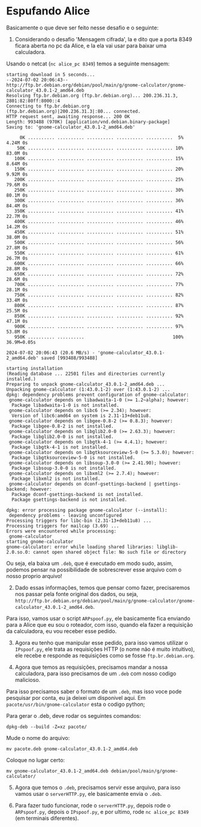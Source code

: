 # Espufando Alice

Basicamente o que deve ser feito nesse desafio e o seguinte:

1) Considerando o desafio 'Mensagem cifrada', la e dito que a porta 8349 ficara aberta no pc da Alice, e la ela vai usar para baixar uma calculadora.

Usando o netcat (`nc alice_pc 8349`) temos a seguinte mensagem:

    starting download in 5 seconds...
    --2024-07-02 20:06:43--  http://ftp.br.debian.org/debian/pool/main/g/gnome-calculator/gnome-calculator_43.0.1-2_amd64.deb
    Resolving ftp.br.debian.org (ftp.br.debian.org)... 200.236.31.3, 2801:82:80ff:8000::4
    Connecting to ftp.br.debian.org (ftp.br.debian.org)|200.236.31.3|:80... connected.
    HTTP request sent, awaiting response... 200 OK
    Length: 993488 (970K) [application/vnd.debian.binary-package]
    Saving to: 'gnome-calculator_43.0.1-2_amd64.deb'

         0K .......... .......... .......... .......... ..........  5% 4.24M 0s
        50K .......... .......... .......... .......... .......... 10% 83.0M 0s
       100K .......... .......... .......... .......... .......... 15% 8.64M 0s
       150K .......... .......... .......... .......... .......... 20% 9.92M 0s
       200K .......... .......... .......... .......... .......... 25% 79.6M 0s
       250K .......... .......... .......... .......... .......... 30% 80.1M 0s
       300K .......... .......... .......... .......... .......... 36% 84.4M 0s
       350K .......... .......... .......... .......... .......... 41% 22.7M 0s
       400K .......... .......... .......... .......... .......... 46% 14.2M 0s
       450K .......... .......... .......... .......... .......... 51% 38.0M 0s
       500K .......... .......... .......... .......... .......... 56% 27.8M 0s
       550K .......... .......... .......... .......... .......... 61% 26.7M 0s
       600K .......... .......... .......... .......... .......... 66% 28.8M 0s
       650K .......... .......... .......... .......... .......... 72% 28.6M 0s
       700K .......... .......... .......... .......... .......... 77% 28.1M 0s
       750K .......... .......... .......... .......... .......... 82% 33.4M 0s
       800K .......... .......... .......... .......... .......... 87% 25.5M 0s
       850K .......... .......... .......... .......... .......... 92% 47.1M 0s
       900K .......... .......... .......... .......... .......... 97% 53.8M 0s
       950K .......... ..........                                 100% 36.9M=0.05s

    2024-07-02 20:06:43 (20.6 MB/s) - 'gnome-calculator_43.0.1-2_amd64.deb' saved [993488/993488]

    starting installation
    (Reading database ... 22501 files and directories currently installed.)
    Preparing to unpack gnome-calculator_43.0.1-2_amd64.deb ...
    Unpacking gnome-calculator (1:43.0.1-2) over (1:43.0.1-2) ...
    dpkg: dependency problems prevent configuration of gnome-calculator:
     gnome-calculator depends on libadwaita-1-0 (>= 1.2~alpha); however:
      Package libadwaita-1-0 is not installed.
     gnome-calculator depends on libc6 (>= 2.34); however:
      Version of libc6:amd64 on system is 2.31-13+deb11u8.
     gnome-calculator depends on libgee-0.8-2 (>= 0.8.3); however:
      Package libgee-0.8-2 is not installed.
     gnome-calculator depends on libglib2.0-0 (>= 2.63.3); however:
      Package libglib2.0-0 is not installed.
     gnome-calculator depends on libgtk-4-1 (>= 4.4.1); however:
      Package libgtk-4-1 is not installed.
     gnome-calculator depends on libgtksourceview-5-0 (>= 5.3.0); however:
      Package libgtksourceview-5-0 is not installed.
     gnome-calculator depends on libsoup-3.0-0 (>= 2.41.90); however:
      Package libsoup-3.0-0 is not installed.
     gnome-calculator depends on libxml2 (>= 2.7.4); however:
      Package libxml2 is not installed.
     gnome-calculator depends on dconf-gsettings-backend | gsettings-backend; however:
      Package dconf-gsettings-backend is not installed.
      Package gsettings-backend is not installed.

    dpkg: error processing package gnome-calculator (--install):
     dependency problems - leaving unconfigured
    Processing triggers for libc-bin (2.31-13+deb11u8) ...
    Processing triggers for mailcap (3.69) ...
    Errors were encountered while processing:
     gnome-calculator
    starting gnome-calculator
    gnome-calculator: error while loading shared libraries: libglib-2.0.so.0: cannot open shared object file: No such file or directory

Ou seja, ela baixa um `.deb`, que é executado em modo sudo, assim, podemos pensar na possibilidade de sobrescrever esse arquivo com o nosso proprio arquivo!

2) Dado essas informações, temos que pensar como fazer, precisaremos nos passar pela fonte original dos dados, ou seja, `http://ftp.br.debian.org/debian/pool/main/g/gnome-calculator/gnome-calculator_43.0.1-2_amd64.deb`.

Para isso, vamos usar o script `ARPspoof.py`, ele basicamente fica enviando para a Alice que eu sou o roteador, com isso, quando ela fazer a requisição da calculadora, eu vou receber esse pedido.

3) Agora eu tenho que manipular esse pedido, para isso vamos utilizar o `IPspoof.py`, ele trata as requisições HTTP (o nome não é muito intuitivo), ele recebe e responde as requisições como se fosse `ftp.br.debian.org`.

4) Agora que temos as requisições, precisamos mandar a nossa calculadora, para isso precisamos de um `.deb` com nosso codigo malicioso.

Para isso precisamos saber o formato de um `.deb`, mas isso voce pode pesquisar por conta, eu ja deixei um disponivel aqui. Em `pacote/usr/bin/gnome-calculator` esta o codigo python;

Para gerar o .deb, deve rodar os seguintes comandos:

`dpkg-deb --build -Z=xz pacote/`

Mude o nome do arquivo:

`mv pacote.deb gnome-calculator_43.0.1-2_amd64.deb`

Coloque no lugar certo:

`mv gnome-calculator_43.0.1-2_amd64.deb debian/pool/main/g/gnome-calculator/`

5) Agora que temos o `.deb`, precisamos servir esse arquivo, para isso vamos usar o `serverHTTP.py`, ele basicamente envia o `.deb`.

6) Para fazer tudo funcionar, rode o `serverHTTP.py`, depois rode o `ARPspoof.py`, depois o `IPspoof.py`, e por ultimo, rode `nc alice_pc 8349` (em terminais diferentes).
